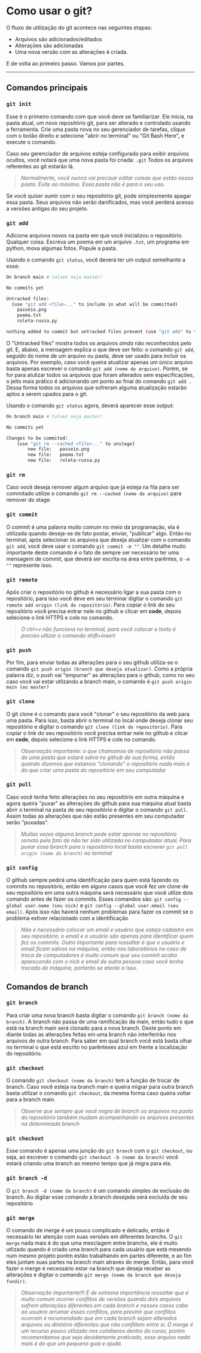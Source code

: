 # Como usar o git?

O fluxo de utilização do git acontece nas seguintes etapas:
- Arquivos são adicionados/editados
- Alterações são adicionadas
- Uma nova versão com as alterações é criada.

E de volta ao primeiro passo.
Vamos por partes.

---

## Comandos principais

### `git init`
Esse é o primeiro comando com que você deve se familiarizar.
Ele inicia, na pasta atual, um novo repositório git, para ser alterado e controlado usando a ferramenta. Crie uma pasta nova no seu gerenciador de tarefas, clique com o botão direito e selecione "abrir no terminal" ou "Git Bash Here", e execute o comando.

Caso seu gerenciador de arquivos esteja configurado para exibir arquivos ocultos, você notará que uma nova pasta foi criada: `.git`
Todos os arquivos referentes ao git estarão lá. 

> *Normalmente, você nunca vai precisar editar coisas que estão nessa pasta. Evite ao máximo. Essa pasta não é para o seu uso.*

Se você quiser sumir com o seu repositório git, pode simplesmente apagar essa pasta. Seus arquivos não serão danificados, mas você perderá acesso a versões antigas do seu projeto.

### `git add`
Adicione arquivos novos na pasta em que você inicializou o repositório. Qualquer coisa. Escreva um poema em um arquivo `.txt`, um programa em python, mova algumas fotos. Popule a pasta. 

Usando o comando `git status`, você deverá ter um output semelhante a esse:

```sh
On branch main # talvez seja master!

No commits yet

Untracked files:
  (use "git add <file>..." to include in what will be committed)
	passeio.png
	poema.txt
	roleta-russa.py

nothing added to commit but untracked files present (use "git add" to track)
```

O "Untracked files" mostra todos os arquivos *ainda* não reconhecidos pelo git. E, abaixo, a mensagem explica o que deve ser feito: o comando `git add`, seguido do nome de um arquivo ou pasta, deve ser usado para incluir os arquivos. Por exemplo, caso você queira atualizar apenas um único arquivo basta apenas escrever o comando `git add (nome do arquivo)`. Porém, se for para atulizar todos os arquivos que foram alterados sem especificações, o jeito mais prático é adicionando um ponto ao final do comando `git add .`
Dessa forma todos os arquivos que sofreram alguma atualização estarão aptos a serem upados para o git.

Usando o comando `git status` agora, deverá aparecer esse output:

```sh
On branch main # talvez seja master!

No commits yet

Changes to be commited:
	(use "git rm --cached <file>..." to unstage)
		new file:	passeio.png
		new file:	poema.txt
		new file: 	roleta-russa.py

```

### `git rm`
Caso você deseja remover algum arquivo que já esteja na fila para ser commitado utilize o comando `git rm --cached (nome do arquivo)` para remover do stage.

### `git commit`
O commit é uma palavra muito comum no meio da programação, ela é utilizada quando deseja-se de fato postar, enviar, "publicar" algo. Então no terminal, após selecionar os arquivos que deseja atualizar com o comando `git add`, você deve usar o comando `git commit -m ""`. Um detalhe muito importante deste comando é o fato de sempre ser necessário ter uma mensagem de commit, que deverá ser escrita na área entre parêntes, o `-m ""` represente isso.

### `git remote`
Após criar o repositório no github é necessário ligar a sua pasta com o repositório, para isso você deve em seu terminar digitar o comando `git remote add origin (link do repositório)`. Para copiar o link do seu repositório você precisa entrar nele no github e clicar em **code**, depois selecione o link HTTPS e cole no comando.
> *O ctrl+v não funciona no terminal, para você colocar o texto é preciso utlizar o comando shift+insert*

### `git push`
Por fim, para enviar todas as alterações para o seu github utiliza-se o comando `git push origin (branch que deseja atualizar)`. Como a própria palavra diz, o push vai "empurrar" as alterações para o github, como no seu caso você vai estar utlizando a branch main, o comando é `git push origin main (ou master)`

### `git clone`
O git clone é o comando para você "clonar" o seu repositório da web para uma pasta. Para isso, basta abrir o terminal no local onde deseja clonar seu repositório e digitar o comando `git clone (link do repositório)`. Para copiar o link do seu repositório você precisa entrar nele no github e clicar em **code**, depois selecione o link HTTPS e cole no comando.

> *Observação importante: o que chamamos de repositório não passa de uma pasta que estará salva no github de sua forma, então quando dizemos que estamos "clonando" o repositório nada mais é do que criar uma pasta do repositório em seu computador*

### `git pull`
Caso você tenha feito alterações no seu repositório em outra máquina e agora queira "puxar" as alterações do github para sua máquina atual basta abrir o terminal na pasta de seu repositório e digitar o comando `git pull`. Assim todas as alterações que não estão presentes em seu computador serão "puxadas".
> *Muitas vezes alguma branch pode estar apenas no repositório remoto pelo fato de não ter sido utilizada no computador atual. Para puxar essa branch para o repositório local basta escrever `git pull origin (nome da branch)` no terminal*

### `git config`
O github sempre pedirá uma identificação para quem está fazendo os commits no repositório, então em alguns casos que você fez um clone de seu repositório em uma outra máquina será necessário que você utlize dois comando antes de fazer os commits. Esses comandos são: `git config --global user.name (seu nick)` e `git config --global user.email (seu email)`. Após isso não haverá nenhum problemas para fazer os commit se o problema estiver relacionado com a identificação 
> *Não é necessário colocar um email e usuário que esteja cadastro em seu repositório, o email e o usuário são apenas para identificar quem fez os commits. Outro importante para ressaltar é que o usuário e email ficam salvos na máquina, então nos laboratórios no caso de troca de computadores é muito comum que seu commit acaba aparecendo com o nick e email de outra pessoa caso você tenha trocado de máquina, portanto se atente a isso.*

## Comandos de branch

### `git branch`
Para criar uma nova branch basta digitar o comando `git branch (nome da branch)`. A branch não passa de uma ramificação da main, então tudo o que está na branch main será clonado para a nova branch. Deste ponto em diante todas as alterações feitas em uma branch não interferirão nos arquivos de outra branch. Para saber em qual branch você está basta olhar no terminal o que está escrito no parênteses azul em frente a localização do repositório. 

### `git checkout `
O comando `git checkout (nome da branch)` tem a função de trocar de branch. Caso você esteja na branch main e queira migrar para outra branch basta utilizar o comando `git checkout`, da mesma forma caso queira voltar para a branch main. 
> *Observe que sempre que você migra de branch os arquivos na pasta do repositório também mudam acompanhando os arquivos presentes na determinada branch*

### `git checkout`
Esse comando é apenas uma junção do `git branch` com o `git checkout`, ou seja, ao escrever o comando `git checkout -b (nome da branch)` você estará criando uma branch ao mesmo tempo que já migra para ela.

### `git branch -d`
O `git branch -d (nome da branch)` é um comando simples de exclusão de branch. Ao digitar esse comando a branch desejada será excluída de seu repositório

### `git merge`
O comando de merge é um pouco complicado e delicado, então é necessário ter atenção com suas versões em diferentes branchs. O `git merge` nada mais é do que uma mesclagem entre branchs, ele é muito utlizado quando é criado uma branch para cada usuário que está mexendo num mesmo projeto porém estão trabalhando em partes diferente, e ao fim eles juntam suas partes na branch main através do merge. Então, para você fazer o merge é necessário estar na branch que deseja receber as alterações e digitar o comando `git merge (nome da branch que deseja fundir)`.
> *Observação importante!!! É de extrema importância ressaltar que é muito comum ocorrer conflitos de versões quando dois arquivos sofrem alterações diferentes em cada branch e nesses casos cabe ao usuário arrumar esses conflitos, para previnir que conflitos ocorram é recomendado que em cada branch sejam alterados arquivos ou diretório diferentes que não conflitem entre si. O merge é um recurso pouco utlizado nos cotidianos dentro do curso, porém recomendamos que seja devidamente praticado, esse arquivo nada mais é do que um pequeno guia e ajuda.*

